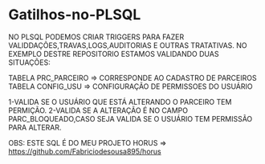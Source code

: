 # Gatilhos-no-PLSQL

NO PLSQL PODEMOS CRIAR TRIGGERS PARA FAZER VALIDDAÇÕES,TRAVAS,LOGS,AUDITORIAS E OUTRAS TRATATIVAS.
NO EXEMPLO DESTRE REPOSITORIO ESTAMOS VALIDANDO DUAS SITUAÇÕES:

TABELA PRC_PARCEIRO => CORRESPONDE AO CADASTRO DE PARCEIROS
TABELA CONFIG_USU   => CONFIGURAÇÃO DE PERMISSOES DO USUÁRIO


1-VALIDA SE O USUÁRIO QUE ESTÁ ALTERANDO O PARCEIRO TEM PERMIÇÃO.
2-VALIDA SE A ALTERAÇÃO É NO CAMPO PARC_BLOQUEADO,CASO SEJA VALIDA SE O USUÁRIO TEM PERMISSÃO PARA ALTERAR.


OBS: ESTE SQL É DO MEU PROJETO HORUS => https://github.com/Fabriciodesousa895/horus
